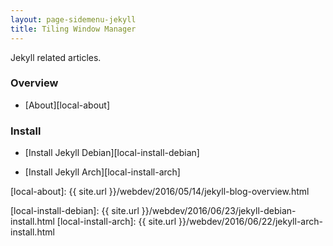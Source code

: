 ```yaml
---
layout: page-sidemenu-jekyll
title: Tiling Window Manager
---
```


Jekyll related articles.

### Overview

*	[About][local-about]

### Install

*	[Install Jekyll Debian][local-install-debian]

*	[Install Jekyll Arch][local-install-arch]

[//]: <> ( -- -- -- links below -- -- -- )

[local-about]: {{ site.url }}/webdev/2016/05/14/jekyll-blog-overview.html

[local-install-debian]: {{ site.url }}/webdev/2016/06/23/jekyll-debian-install.html
[local-install-arch]:   {{ site.url }}/webdev/2016/06/22/jekyll-arch-install.html
